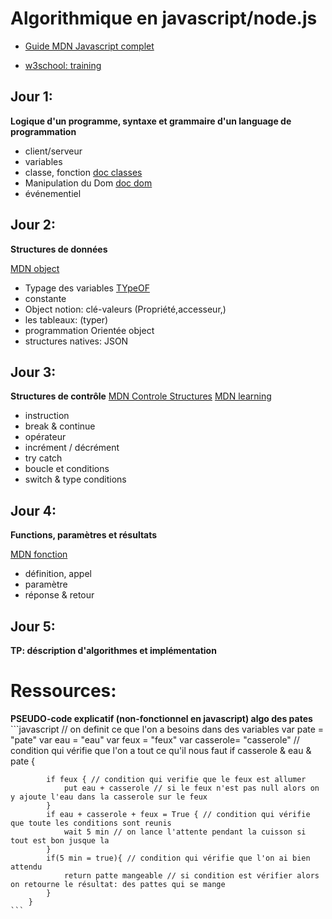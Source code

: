 # Algorithmique en javascript/node.js

- [Guide MDN Javascript complet ](https://developer.mozilla.org/fr/docs/Web/JavaScript/Guide)

- [w3school: training](https://www.w3schools.com/)

## Jour 1:

**Logique d'un programme, syntaxe et grammaire d'un language de programmation**

- client/serveur
- variables
- classe, fonction [doc classes](https://developer.mozilla.org/fr/docs/Web/JavaScript/Reference/Classes)
- Manipulation du Dom [doc dom](https://www.w3schools.com/whatis/whatis_htmldom.asp)
- événementiel


## Jour 2:

**Structures de données**

[MDN object](https://developer.mozilla.org/fr/docs/Web/JavaScript/Data_structures)

- Typage des variables [TYpeOF](https://www.freecodecamp.org/news/javascript-typeof-how-to-check-the-type-of-a-variable-or-object-in-js/)
- constante
- Object notion: clé-valeurs (Propriété,accesseur,)
- les tableaux: (typer)
- programmation Orientée object
- structures natives: JSON

## Jour 3:

**Structures de contrôle**
[MDN Controle Structures](https://developer.mozilla.org/fr/docs/Web/JavaScript/Reference#contr%C3%B4le_du_flux)
[MDN learning](https://developer.mozilla.org/fr/docs/Web/JavaScript/Guide/Control_flow_and_error_handling)

- instruction
- break & continue
- opérateur
- incrément / décrément
- try catch
- boucle et conditions
- switch & type conditions


## Jour 4:

**Functions, paramètres et résultats**

[MDN fonction](https://developer.mozilla.org/fr/docs/Web/JavaScript/Reference/Global_Objects/Function)

- définition, appel
- paramètre
- réponse & retour


## Jour 5:

**TP: déscription d'algorithmes et implémentation**


# Ressources:

**PSEUDO-code explicatif (non-fonctionnel en javascript) algo des pates**
    ```javascript
        // on definit ce que l'on a besoins dans des variables
        var pate = "pate"
        var eau = "eau"
        var feux = "feux"
        var casserole= "casserole"
        // condition qui vérifie que l'on a tout ce qu'il nous faut 
        if casserole & eau & pate {

            if feux { // condition qui verifie que le feux est allumer
                put eau + casserole // si le feux n'est pas null alors on y ajoute l'eau dans la casserole sur le feux 
            }
            if eau + casserole + feux = True { // condition qui vérifie que toute les conditions sont reunis
                wait 5 min // on lance l'attente pendant la cuisson si tout est bon jusque la 
            }
            if(5 min = true){ // condition qui vérifie que l'on ai bien attendu
                return patte mangeable // si condition est vérifier alors on retourne le résultat: des pattes qui se mange
            }
        }
    ```
